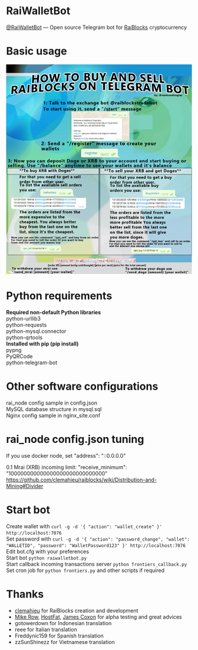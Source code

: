 # RaiWalletBot
[@RaiWalletBot](https://t.me/RaiWalletBot) — Open source Telegram bot for [RaiBlocks](https://github.com/clemahieu/raiblocks) cryptocurrency   

# Basic usage

![Basica manual](https://github.com/NaelsonDouglas/RaiWalletBot/blob/master/Manual/Manual.jpg)

# Python requirements
**Required non-default Python libraries**   
python-urllib3   
python-requests   
python-mysql.connector   
python-qrtools   
**Installed with pip (pip install)**   
pypng   
PyQRCode   
python-telegram-bot   

# Other software configurations
rai_node config sample in config.json   
MySQL database structure in mysql.sql   
Nginx config sample in nginx_site.conf   

# rai_node config.json tuning
If you use docker node, set "address": "::0.0.0.0"   

0.1 Mrai (XRB) incoming limit: "receive_minimum": "100000000000000000000000000000"   
https://github.com/clemahieu/raiblocks/wiki/Distribution-and-Mining#Divider   

# Start bot
Create wallet with `curl -g -d '{ "action": "wallet_create" }' http://localhost:7076`   
Set password with `curl -g -d '{ "action": "password_change", "wallet": "WALLETID", "password": "WalletPassword123" }' http://localhost:7076`   
Edit bot.cfg with your preferences   
Start bot `python raiwalletbot.py`   
Start callback incoming transactions server `python frontiers_callback.py`   
Set cron job for `python frontiers.py` and other scripts if required   

# Thanks
* [clemahieu](https://github.com/clemahieu) for RaiBlocks creation and development
* [Mike Row](https://github.com/mikerow), [HostFat](https://github.com/hostfat),  [James Coxon](https://github.com/jamescoxon) for alpha testing and great advices
* gotowerdown for Indonesian translation
* reee for Italian translation
* Freddynic159 for Spanish translation
* zzSunShinezz for Vietnamese translation
